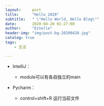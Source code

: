 ```yaml
---
layout:     post
title:      "Hello 2020"
subtitle:   " \"Hello World, Hello Blog\""
date:       2020-04-20 01:27:00
author:     "Estelle"
header-img: "img/post-bg-20200420.jpg"
catalog: true
tags:
    - 生活

---
```


- IntelliJ：

  - module可以有各自独立的main

- Pycharm：

  - control+shift+R 运行当前文件

  

